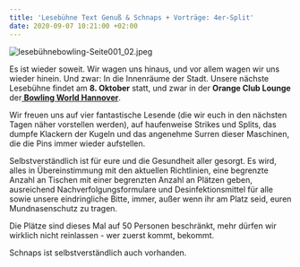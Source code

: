 ```yaml
---
title: 'Lesebühne Text Genuß & Schnaps + Vorträge: 4er-Split'
date: 2020-09-07 10:21:00 +02:00
---
```


![lesebühnebowling-Seite001_02.jpeg](/uploads/leseb%C3%BChnebowling-Seite001_02.jpeg)

Es ist wieder soweit. Wir wagen uns hinaus, und vor allem wagen wir uns wieder hinein. Und zwar: In die Innenräume der Stadt. Unsere nächste Lesebühne findet am **8. Oktober** statt, und zwar in der **Orange Club Lounge** der[ ](https://hannover.bowlingworld.de/)**[Bowling World Hannover](https://hannover.bowlingworld.de/)**.

Wir freuen uns auf vier fantastische Lesende (die wir euch in den nächsten Tagen näher vorstellen werden), auf haufenweise Strikes und Splits, das dumpfe Klackern der Kugeln und das angenehme Surren dieser Maschinen, die die Pins immer wieder aufstellen.

Selbstverständlich ist für eure und die Gesundheit aller gesorgt. Es wird, alles in Übereinstimmung mit den aktuellen Richtlinien, eine begrenzte Anzahl an Tischen mit einer begrenzten Anzahl an Plätzen geben, ausreichend Nachverfolgungsformulare und Desinfektionsmittel für alle sowie unsere eindringliche Bitte, immer, außer wenn ihr am Platz seid, euren Mundnasenschutz zu tragen. 

Die Plätze sind dieses Mal auf 50 Personen beschränkt, mehr dürfen wir wirklich nicht reinlassen - wer zuerst kommt, bekommt. 

Schnaps ist selbstverständlich auch vorhanden.